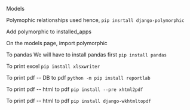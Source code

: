 Models

Polymophic relationships used hence,
`pip insrtall django-polymorphic`


Add polymorphic to installed_apps

On the models page, import polymorphic

To pandas
We will have to install pandas first
`pip install pandas`

To print excel
`pip install xlsxwriter`

To print pdf -- DB to pdf
`python -m pip install reportlab`

To print pdf -- html to pdf
`pip install --pre xhtml2pdf `

To print pdf -- html to pdf
`pip install django-wkhtmltopdf`

